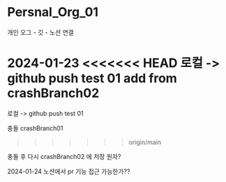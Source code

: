 # Persnal_Org_01
개인 오그 - 깃 - 노션 연결

2024-01-23
<<<<<<< HEAD
로컬 -> github push test 01 add from crashBranch02
=======
로컬 -> github push test 01

충돌 crashBranch01
>>>>>>> origin/main

충돌 후 다시 crashBranch02 에 저장
원자?

2024-01-24
노션에서 pr 기능 접근 가능한가??